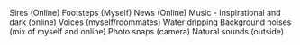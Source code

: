 Sires (Online)
Footsteps (Myself)
News (Online)
Music - Inspirational and dark (online)
Voices (myself/roommates)
Water dripping
Background noises (mix of myself and online)
Photo snaps (camera) 
Natural sounds (outside)
